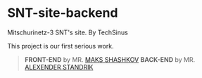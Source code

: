 # SNT-site-backend
Mitschurinetz-3 SNT's site. By TechSinus

This project is our first serious work.

>**FRONT-END** by MR. [MAKS SHASHKOV](https://github.com/Maks-Shashkov)
>**BACK-END** by MR. [ALEXENDER STANDRIK](https://github.com/JunkieBebra)
